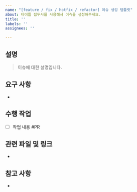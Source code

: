 ```yaml
---
name: "[feature / fix / hotfix / refactor] 이슈 생성 템플릿"
about: 타이틀 접두사를 사용해서 이슈를 생성해주세요.
title: ''
labels: ''
assignees: ''

---
```


## 설명
> 이슈에 대한 설명입니다.

## 요구 사항
- 

## 수행 작업
- [ ] 작업 내용 #PR

## 관련 파일 및 링크
- 

## 참고 사항
-
